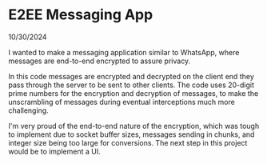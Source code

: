 # E2EE Messaging App

10/30/2024


I wanted to make a messaging application similar to WhatsApp, where messages are end-to-end encrypted to assure privacy.

In this code messages are encrypted and decrypted on the client end they pass through the server to be sent to other clients. The code uses 20-digit prime numbers for the encryption and decryption of messages, to make the unscrambling of messages during eventual interceptions much more challenging.

I'm very proud of the end-to-end nature of the encryption, which was tough to implement due to socket buffer sizes, messages sending in chunks, and integer size being too large for conversions. The next step in this project would be to implement a UI. 

